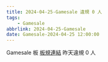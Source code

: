 ```yaml
---
title: 2024-04-25-Gamesale 違規 0 人
tags:
    - Gamesale
abbrlink: 2024-04-25-Gamesale
date: Gamesale-2024-04-25 12:00:00
---
```

Gamesale 板 [板規連結](https://www.ptt.cc/bbs/Gossiping/M.1637425085.A.07D.html)
昨天違規 0 人
